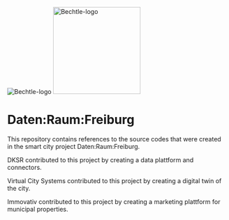 ![Bechtle-logo](https://www.bechtle.com/dam/jcr:88de47bd-ec9a-4b58-b04f-afa4a4d77ca1/Bechtle_Logo_rgb.jpg)
<img src="bechtle_Logo_rbg.jpg" alt="Bechtle-logo" width="200"/>

# Daten:Raum:Freiburg

This repository contains references to the source codes that were created in the smart city project Daten:Raum:Freiburg.

DKSR contributed to this project by creating a data plattform and connectors. 

Virtual City Systems contributed to this project by creating a digital twin of the city.

Immovativ contributed to this project by creating a marketing plattform for municipal properties.
